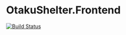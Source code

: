 # OtakuShelter.Frontend

[![Build Status](https://travis-ci.com/otaku-shelter-team/OtakuShelter.Frontend.svg?branch=master)](https://travis-ci.com/otaku-shelter-team/OtakuShelter.Frontend)
